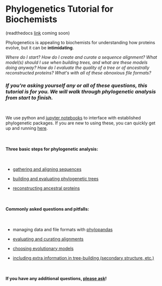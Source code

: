 # Phylogenetics Tutorial for Biochemists

(readthedocs [link]() coming soon)

Phylogenetics is appealing to biochemists for understanding how proteins evolve, but it can be **intimidating**. 


*Where do I start? How do I create and curate a sequence alignment? What model(s) should I use when building trees, and what are these models doing anyway? How do I evaluate the quality of a tree or of ancestrally reconstructed proteins? What's with all of these obnoxious file formats?*

### *If you're asking yourself any or all of these questions, this tutorial is for you. We will walk through phylogenetic analysis from start to finish.*

<br/>

We use python and [jupyter notebooks](https://github.com/jupyter/notebook) to interface with established phylogenetic packages. If you are new to using these, you can quickly get up and running [here](https://python-for-scientists.readthedocs.io/en/latest/).

<br/>

#### Three basic steps for phylogenetic analysis:

<br/>

- [gathering and aligning sequences]()

- [building and evaluating phylogenetic trees]()

- [reconstructing ancestral proteins]()

<br/>

#### Commonly asked questions and pitfalls:
<br/>

- managing data and file formats with [phylopandas](https://github.com/Zsailer/phylopandas)

- [evaluating and curating alignments]()

- [choosing evolutionary models]()

- [including extra information in tree-building (secondary structure, etc.)]()

<br/>

#### If you have any additional questions, [please ask]()!
